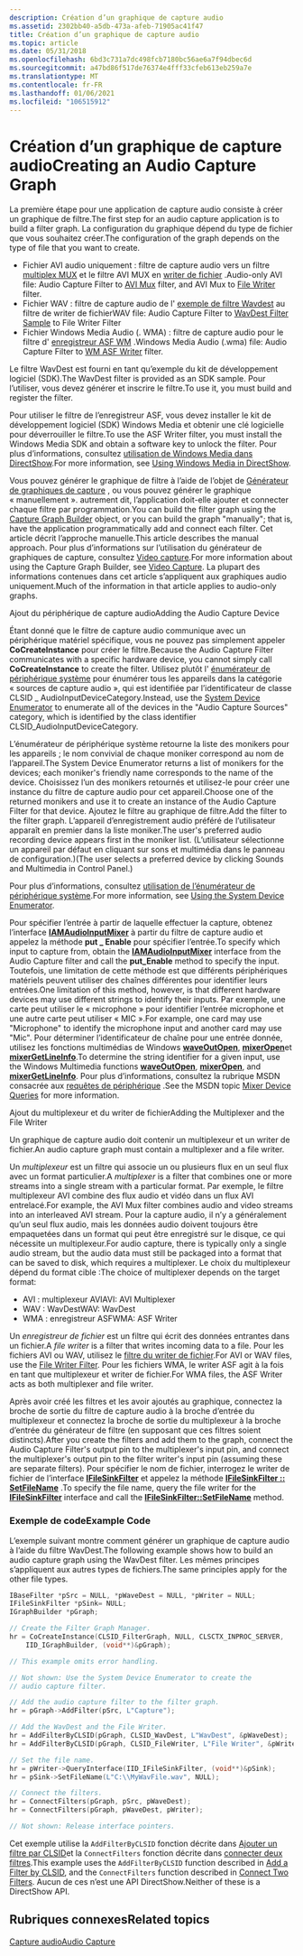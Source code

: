 ```yaml
---
description: Création d’un graphique de capture audio
ms.assetid: 2302bb40-a5db-473a-afeb-71905ac41f47
title: Création d’un graphique de capture audio
ms.topic: article
ms.date: 05/31/2018
ms.openlocfilehash: 6bd3c731a7dc498fcb7180bc56ae6a7f94dbec6d
ms.sourcegitcommit: a47bd86f517de76374e4fff33cfeb613eb259a7e
ms.translationtype: MT
ms.contentlocale: fr-FR
ms.lasthandoff: 01/06/2021
ms.locfileid: "106515912"
---
```

# <a name="creating-an-audio-capture-graph"></a><span data-ttu-id="5cb9e-103">Création d’un graphique de capture audio</span><span class="sxs-lookup"><span data-stu-id="5cb9e-103">Creating an Audio Capture Graph</span></span>

<span data-ttu-id="5cb9e-104">La première étape pour une application de capture audio consiste à créer un graphique de filtre.</span><span class="sxs-lookup"><span data-stu-id="5cb9e-104">The first step for an audio capture application is to build a filter graph.</span></span> <span data-ttu-id="5cb9e-105">La configuration du graphique dépend du type de fichier que vous souhaitez créer.</span><span class="sxs-lookup"><span data-stu-id="5cb9e-105">The configuration of the graph depends on the type of file that you want to create.</span></span>

-   <span data-ttu-id="5cb9e-106">Fichier AVI audio uniquement : filtre de capture audio vers un filtre [multiplex MUX](avi-mux-filter.md) et le filtre AVI MUX en [writer de fichier](file-writer-filter.md) .</span><span class="sxs-lookup"><span data-stu-id="5cb9e-106">Audio-only AVI file: Audio Capture Filter to [AVI Mux](avi-mux-filter.md) filter, and AVI Mux to [File Writer](file-writer-filter.md) filter.</span></span>
-   <span data-ttu-id="5cb9e-107">Fichier WAV : filtre de capture audio de l' [exemple de filtre Wavdest](wavdest-filter-sample.md) au filtre de writer de fichier</span><span class="sxs-lookup"><span data-stu-id="5cb9e-107">WAV file: Audio Capture Filter to [WavDest Filter Sample](wavdest-filter-sample.md) to File Writer Filter</span></span>
-   <span data-ttu-id="5cb9e-108">Fichier Windows Media Audio (. WMA) : filtre de capture audio pour le filtre d' [enregistreur ASF WM](wm-asf-writer-filter.md) .</span><span class="sxs-lookup"><span data-stu-id="5cb9e-108">Windows Media Audio (.wma) file: Audio Capture Filter to [WM ASF Writer](wm-asf-writer-filter.md) filter.</span></span>

<span data-ttu-id="5cb9e-109">Le filtre WavDest est fourni en tant qu’exemple du kit de développement logiciel (SDK).</span><span class="sxs-lookup"><span data-stu-id="5cb9e-109">The WavDest filter is provided as an SDK sample.</span></span> <span data-ttu-id="5cb9e-110">Pour l’utiliser, vous devez générer et inscrire le filtre.</span><span class="sxs-lookup"><span data-stu-id="5cb9e-110">To use it, you must build and register the filter.</span></span>

<span data-ttu-id="5cb9e-111">Pour utiliser le filtre de l’enregistreur ASF, vous devez installer le kit de développement logiciel (SDK) Windows Media et obtenir une clé logicielle pour déverrouiller le filtre.</span><span class="sxs-lookup"><span data-stu-id="5cb9e-111">To use the ASF Writer filter, you must install the Windows Media SDK and obtain a software key to unlock the filter.</span></span> <span data-ttu-id="5cb9e-112">Pour plus d’informations, consultez [utilisation de Windows Media dans DirectShow](using-windows-media-in-directshow.md).</span><span class="sxs-lookup"><span data-stu-id="5cb9e-112">For more information, see [Using Windows Media in DirectShow](using-windows-media-in-directshow.md).</span></span>

<span data-ttu-id="5cb9e-113">Vous pouvez générer le graphique de filtre à l’aide de l’objet de [Générateur de graphiques de capture](capture-graph-builder.md) , ou vous pouvez générer le graphique « manuellement ». autrement dit, l’application doit-elle ajouter et connecter chaque filtre par programmation.</span><span class="sxs-lookup"><span data-stu-id="5cb9e-113">You can build the filter graph using the [Capture Graph Builder](capture-graph-builder.md) object, or you can build the graph "manually"; that is, have the application programmatically add and connect each filter.</span></span> <span data-ttu-id="5cb9e-114">Cet article décrit l’approche manuelle.</span><span class="sxs-lookup"><span data-stu-id="5cb9e-114">This article describes the manual approach.</span></span> <span data-ttu-id="5cb9e-115">Pour plus d’informations sur l’utilisation du générateur de graphiques de capture, consultez [Video capture](video-capture.md).</span><span class="sxs-lookup"><span data-stu-id="5cb9e-115">For more information about using the Capture Graph Builder, see [Video Capture](video-capture.md).</span></span> <span data-ttu-id="5cb9e-116">La plupart des informations contenues dans cet article s’appliquent aux graphiques audio uniquement.</span><span class="sxs-lookup"><span data-stu-id="5cb9e-116">Much of the information in that article applies to audio-only graphs.</span></span>

<span data-ttu-id="5cb9e-117">Ajout du périphérique de capture audio</span><span class="sxs-lookup"><span data-stu-id="5cb9e-117">Adding the Audio Capture Device</span></span>

<span data-ttu-id="5cb9e-118">Étant donné que le filtre de capture audio communique avec un périphérique matériel spécifique, vous ne pouvez pas simplement appeler **CoCreateInstance** pour créer le filtre.</span><span class="sxs-lookup"><span data-stu-id="5cb9e-118">Because the Audio Capture Filter communicates with a specific hardware device, you cannot simply call **CoCreateInstance** to create the filter.</span></span> <span data-ttu-id="5cb9e-119">Utilisez plutôt l' [énumérateur de périphérique système](system-device-enumerator.md) pour énumérer tous les appareils dans la catégorie « sources de capture audio », qui est identifiée par l’identificateur de classe CLSID \_ AudioInputDeviceCategory.</span><span class="sxs-lookup"><span data-stu-id="5cb9e-119">Instead, use the [System Device Enumerator](system-device-enumerator.md) to enumerate all of the devices in the "Audio Capture Sources" category, which is identified by the class identifier CLSID\_AudioInputDeviceCategory.</span></span>

<span data-ttu-id="5cb9e-120">L’énumérateur de périphérique système retourne la liste des monikers pour les appareils ; le nom convivial de chaque moniker correspond au nom de l’appareil.</span><span class="sxs-lookup"><span data-stu-id="5cb9e-120">The System Device Enumerator returns a list of monikers for the devices; each moniker's friendly name corresponds to the name of the device.</span></span> <span data-ttu-id="5cb9e-121">Choisissez l’un des monikers retournés et utilisez-le pour créer une instance du filtre de capture audio pour cet appareil.</span><span class="sxs-lookup"><span data-stu-id="5cb9e-121">Choose one of the returned monikers and use it to create an instance of the Audio Capture Filter for that device.</span></span> <span data-ttu-id="5cb9e-122">Ajoutez le filtre au graphique de filtre.</span><span class="sxs-lookup"><span data-stu-id="5cb9e-122">Add the filter to the filter graph.</span></span> <span data-ttu-id="5cb9e-123">L’appareil d’enregistrement audio préféré de l’utilisateur apparaît en premier dans la liste moniker.</span><span class="sxs-lookup"><span data-stu-id="5cb9e-123">The user's preferred audio recording device appears first in the moniker list.</span></span> <span data-ttu-id="5cb9e-124">(L’utilisateur sélectionne un appareil par défaut en cliquant sur sons et multimédia dans le panneau de configuration.)</span><span class="sxs-lookup"><span data-stu-id="5cb9e-124">(The user selects a preferred device by clicking Sounds and Multimedia in Control Panel.)</span></span>

<span data-ttu-id="5cb9e-125">Pour plus d’informations, consultez [utilisation de l’énumérateur de périphérique système](using-the-system-device-enumerator.md).</span><span class="sxs-lookup"><span data-stu-id="5cb9e-125">For more information, see [Using the System Device Enumerator](using-the-system-device-enumerator.md).</span></span>

<span data-ttu-id="5cb9e-126">Pour spécifier l’entrée à partir de laquelle effectuer la capture, obtenez l’interface [**IAMAudioInputMixer**](/windows/desktop/api/Strmif/nn-strmif-iamaudioinputmixer) à partir du filtre de capture audio et appelez la méthode **put \_ Enable** pour spécifier l’entrée.</span><span class="sxs-lookup"><span data-stu-id="5cb9e-126">To specify which input to capture from, obtain the [**IAMAudioInputMixer**](/windows/desktop/api/Strmif/nn-strmif-iamaudioinputmixer) interface from the Audio Capture filter and call the **put\_Enable** method to specify the input.</span></span> <span data-ttu-id="5cb9e-127">Toutefois, une limitation de cette méthode est que différents périphériques matériels peuvent utiliser des chaînes différentes pour identifier leurs entrées.</span><span class="sxs-lookup"><span data-stu-id="5cb9e-127">One limitation of this method, however, is that different hardware devices may use different strings to identify their inputs.</span></span> <span data-ttu-id="5cb9e-128">Par exemple, une carte peut utiliser le « microphone » pour identifier l’entrée microphone et une autre carte peut utiliser « MIC ».</span><span class="sxs-lookup"><span data-stu-id="5cb9e-128">For example, one card may use "Microphone" to identify the microphone input and another card may use "Mic".</span></span> <span data-ttu-id="5cb9e-129">Pour déterminer l’identificateur de chaîne pour une entrée donnée, utilisez les fonctions multimédias de Windows [**waveOutOpen**](/previous-versions//dd743866(v=vs.85)), [**mixerOpen**](/previous-versions//dd757308(v=vs.85))et [**mixerGetLineInfo**](/previous-versions//dd757303(v=vs.85)).</span><span class="sxs-lookup"><span data-stu-id="5cb9e-129">To determine the string identifier for a given input, use the Windows Multimedia functions [**waveOutOpen**](/previous-versions//dd743866(v=vs.85)), [**mixerOpen**](/previous-versions//dd757308(v=vs.85)), and [**mixerGetLineInfo**](/previous-versions//dd757303(v=vs.85)).</span></span> <span data-ttu-id="5cb9e-130">Pour plus d’informations, consultez la rubrique MSDN consacrée aux [requêtes de périphérique](/windows/desktop/Multimedia/mixer-device-queries) .</span><span class="sxs-lookup"><span data-stu-id="5cb9e-130">See the MSDN topic [Mixer Device Queries](/windows/desktop/Multimedia/mixer-device-queries) for more information.</span></span>

<span data-ttu-id="5cb9e-131">Ajout du multiplexeur et du writer de fichier</span><span class="sxs-lookup"><span data-stu-id="5cb9e-131">Adding the Multiplexer and the File Writer</span></span>

<span data-ttu-id="5cb9e-132">Un graphique de capture audio doit contenir un multiplexeur et un writer de fichier.</span><span class="sxs-lookup"><span data-stu-id="5cb9e-132">An audio capture graph must contain a multiplexer and a file writer.</span></span>

<span data-ttu-id="5cb9e-133">Un *multiplexeur* est un filtre qui associe un ou plusieurs flux en un seul flux avec un format particulier.</span><span class="sxs-lookup"><span data-stu-id="5cb9e-133">A *multiplexer* is a filter that combines one or more streams into a single stream with a particular format.</span></span> <span data-ttu-id="5cb9e-134">Par exemple, le filtre multiplexeur AVI combine des flux audio et vidéo dans un flux AVI entrelacé.</span><span class="sxs-lookup"><span data-stu-id="5cb9e-134">For example, the AVI Mux filter combines audio and video streams into an interleaved AVI stream.</span></span> <span data-ttu-id="5cb9e-135">Pour la capture audio, il n’y a généralement qu’un seul flux audio, mais les données audio doivent toujours être empaquetées dans un format qui peut être enregistré sur le disque, ce qui nécessite un multiplexeur.</span><span class="sxs-lookup"><span data-stu-id="5cb9e-135">For audio capture, there is typically only a single audio stream, but the audio data must still be packaged into a format that can be saved to disk, which requires a multiplexer.</span></span> <span data-ttu-id="5cb9e-136">Le choix du multiplexeur dépend du format cible :</span><span class="sxs-lookup"><span data-stu-id="5cb9e-136">The choice of multiplexer depends on the target format:</span></span>

-   <span data-ttu-id="5cb9e-137">AVI : multiplexeur AVI</span><span class="sxs-lookup"><span data-stu-id="5cb9e-137">AVI: AVI Multiplexer</span></span>
-   <span data-ttu-id="5cb9e-138">WAV : WavDest</span><span class="sxs-lookup"><span data-stu-id="5cb9e-138">WAV: WavDest</span></span>
-   <span data-ttu-id="5cb9e-139">WMA : enregistreur ASF</span><span class="sxs-lookup"><span data-stu-id="5cb9e-139">WMA: ASF Writer</span></span>

<span data-ttu-id="5cb9e-140">Un *enregistreur de fichier* est un filtre qui écrit des données entrantes dans un fichier.</span><span class="sxs-lookup"><span data-stu-id="5cb9e-140">A *file writer* is a filter that writes incoming data to a file.</span></span> <span data-ttu-id="5cb9e-141">Pour les fichiers AVI ou WAV, utilisez le [filtre du writer de fichier](file-writer-filter.md).</span><span class="sxs-lookup"><span data-stu-id="5cb9e-141">For AVI or WAV files, use the [File Writer Filter](file-writer-filter.md).</span></span> <span data-ttu-id="5cb9e-142">Pour les fichiers WMA, le writer ASF agit à la fois en tant que multiplexeur et writer de fichier.</span><span class="sxs-lookup"><span data-stu-id="5cb9e-142">For WMA files, the ASF Writer acts as both multiplexer and file writer.</span></span>

<span data-ttu-id="5cb9e-143">Après avoir créé les filtres et les avoir ajoutés au graphique, connectez la broche de sortie du filtre de capture audio à la broche d’entrée du multiplexeur et connectez la broche de sortie du multiplexeur à la broche d’entrée du générateur de filtre (en supposant que ces filtres soient distincts).</span><span class="sxs-lookup"><span data-stu-id="5cb9e-143">After you create the filters and add them to the graph, connect the Audio Capture Filter's output pin to the multiplexer's input pin, and connect the multiplexer's output pin to the filter writer's input pin (assuming these are separate filters).</span></span> <span data-ttu-id="5cb9e-144">Pour spécifier le nom de fichier, interrogez le writer de fichier de l’interface [**IFileSinkFilter**](/windows/desktop/api/Strmif/nn-strmif-ifilesinkfilter) et appelez la méthode [**IFileSinkFilter :: SetFileName**](/windows/desktop/api/Strmif/nf-strmif-ifilesinkfilter-setfilename) .</span><span class="sxs-lookup"><span data-stu-id="5cb9e-144">To specify the file name, query the file writer for the [**IFileSinkFilter**](/windows/desktop/api/Strmif/nn-strmif-ifilesinkfilter) interface and call the [**IFileSinkFilter::SetFileName**](/windows/desktop/api/Strmif/nf-strmif-ifilesinkfilter-setfilename) method.</span></span>

### <a name="example-code"></a><span data-ttu-id="5cb9e-145">Exemple de code</span><span class="sxs-lookup"><span data-stu-id="5cb9e-145">Example Code</span></span>

<span data-ttu-id="5cb9e-146">L’exemple suivant montre comment générer un graphique de capture audio à l’aide du filtre WavDest.</span><span class="sxs-lookup"><span data-stu-id="5cb9e-146">The following example shows how to build an audio capture graph using the WavDest filter.</span></span> <span data-ttu-id="5cb9e-147">Les mêmes principes s’appliquent aux autres types de fichiers.</span><span class="sxs-lookup"><span data-stu-id="5cb9e-147">The same principles apply for the other file types.</span></span>


```C++
IBaseFilter *pSrc = NULL, *pWaveDest = NULL, *pWriter = NULL;
IFileSinkFilter *pSink= NULL;
IGraphBuilder *pGraph;

// Create the Filter Graph Manager.
hr = CoCreateInstance(CLSID_FilterGraph, NULL, CLSCTX_INPROC_SERVER,
    IID_IGraphBuilder, (void**)&pGraph);

// This example omits error handling.

// Not shown: Use the System Device Enumerator to create the 
// audio capture filter.

// Add the audio capture filter to the filter graph. 
hr = pGraph->AddFilter(pSrc, L"Capture");

// Add the WavDest and the File Writer.
hr = AddFilterByCLSID(pGraph, CLSID_WavDest, L"WavDest", &pWaveDest);
hr = AddFilterByCLSID(pGraph, CLSID_FileWriter, L"File Writer", &pWriter);

// Set the file name.
hr = pWriter->QueryInterface(IID_IFileSinkFilter, (void**)&pSink);
hr = pSink->SetFileName(L"C:\\MyWavFile.wav", NULL);

// Connect the filters.
hr = ConnectFilters(pGraph, pSrc, pWaveDest);
hr = ConnectFilters(pGraph, pWaveDest, pWriter);

// Not shown: Release interface pointers.

```



<span data-ttu-id="5cb9e-148">Cet exemple utilise la `AddFilterByCLSID` fonction décrite dans [Ajouter un filtre par CLSID](add-a-filter-by-clsid.md)et la `ConnectFilters` fonction décrite dans [connecter deux filtres](connect-two-filters.md).</span><span class="sxs-lookup"><span data-stu-id="5cb9e-148">This example uses the `AddFilterByCLSID` function described in [Add a Filter by CLSID](add-a-filter-by-clsid.md), and the `ConnectFilters` function described in [Connect Two Filters](connect-two-filters.md).</span></span> <span data-ttu-id="5cb9e-149">Aucun de ces n’est une API DirectShow.</span><span class="sxs-lookup"><span data-stu-id="5cb9e-149">Neither of these is a DirectShow API.</span></span>

## <a name="related-topics"></a><span data-ttu-id="5cb9e-150">Rubriques connexes</span><span class="sxs-lookup"><span data-stu-id="5cb9e-150">Related topics</span></span>

<dl> <dt>

[<span data-ttu-id="5cb9e-151">Capture audio</span><span class="sxs-lookup"><span data-stu-id="5cb9e-151">Audio Capture</span></span>](audio-capture.md)
</dt> </dl>

 

 

